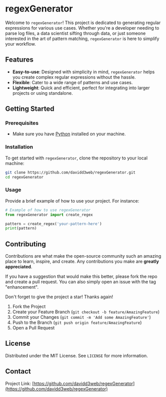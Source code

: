 # regexGenerator

Welcome to `regexGenerator`! This project is dedicated to generating regular expressions for various use cases. Whether you're a developer needing to parse log files, a data scientist sifting through data, or just someone interested in the art of pattern matching, `regexGenerator` is here to simplify your workflow.

## Features

- **Easy-to-use**: Designed with simplicity in mind, `regexGenerator` helps you create complex regular expressions without the hassle.
- **Flexible**: Cater to a wide range of patterns and use cases.
- **Lightweight**: Quick and efficient, perfect for integrating into larger projects or using standalone.

## Getting Started

### Prerequisites

- Make sure you have [Python](https://www.python.org/downloads/) installed on your machine.

### Installation

To get started with `regexGenerator`, clone the repository to your local machine:

```bash
git clone https://github.com/davidd3web/regexGenerator.git
cd regexGenerator
```

### Usage

Provide a brief example of how to use your project. For instance:

```python
# Example of how to use regexGenerator
from regexGenerator import create_regex

pattern = create_regex('your-pattern-here')
print(pattern)
```

## Contributing

Contributions are what make the open-source community such an amazing place to learn, inspire, and create. Any contributions you make are **greatly appreciated**.

If you have a suggestion that would make this better, please fork the repo and create a pull request. You can also simply open an issue with the tag "enhancement".

Don't forget to give the project a star! Thanks again!

1. Fork the Project
2. Create your Feature Branch (`git checkout -b feature/AmazingFeature`)
3. Commit your Changes (`git commit -m 'Add some AmazingFeature'`)
4. Push to the Branch (`git push origin feature/AmazingFeature`)
5. Open a Pull Request

## License

Distributed under the MIT License. See `LICENSE` for more information.

## Contact

Project Link: [https://github.com/davidd3web/regexGenerator](https://github.com/davidd3web/regexGenerator)

